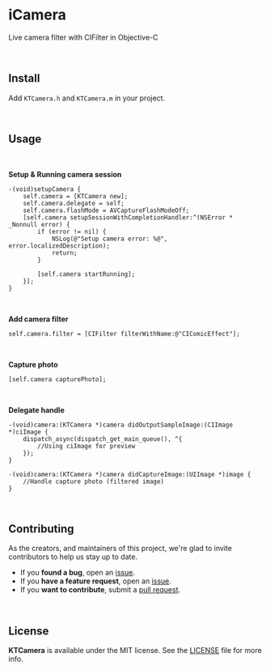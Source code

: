 # iCamera
Live camera filter with CIFilter in Objective-C

<br>

## Install

Add `KTCamera.h` and `KTCamera.m` in your project.

<br>

## Usage

<br>

**Setup & Running camera session**

```objc
-(void)setupCamera {
    self.camera = [KTCamera new];
    self.camera.delegate = self;
    self.camera.flashMode = AVCaptureFlashModeOff;
    [self.camera setupSessionWithCompletionHandler:^(NSError * _Nonnull error) {
        if (error != nil) {
            NSLog(@"Setup camera error: %@", error.localizedDescription);
            return;
        }
        
        [self.camera startRunning];
    }];
}
```

<br>

**Add camera filter**

```objc
self.camera.filter = [CIFilter filterWithName:@"CIComicEffect"];
```

<br>

**Capture photo**

```objc
[self.camera capturePhoto];
```

<br>

**Delegate handle**

```objc
-(void)camera:(KTCamera *)camera didOutputSampleImage:(CIImage *)ciImage {
    dispatch_async(dispatch_get_main_queue(), ^{
        //Using ciImage for preview
    });
}

-(void)camera:(KTCamera *)camera didCaptureImage:(UIImage *)image {
	//Handle capture photo (filtered image)
}
```

<br>

## Contributing

As the creators, and maintainers of this project, we're glad to invite contributors to help us stay up to date. 

- If you **found a bug**, open an [issue](https://github.com/quockhai/iCamera/issues).
- If you **have a feature request**, open an [issue](https://github.com/quockhai/iCamera/issues).
- If you **want to contribute**, submit a [pull request](https://github.com/quockhai/iCamera/pulls).

<br>

## License

**KTCamera** is available under the MIT license. See the [LICENSE](https://github.com/quockhai/iCamera/blob/master/LICENSE) file for more info.
